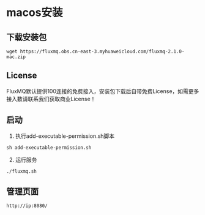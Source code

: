 # macos安装

## 下载安装包
```shell
wget https://fluxmq.obs.cn-east-3.myhuaweicloud.com/fluxmq-2.1.0-mac.zip
```
## License
FluxMQ默认提供100连接的免费接入，安装包下载后自带免费License，如需更多接入数请联系我们获取商业License！

## 启动
1. 执行add-executable-permission.sh脚本
```shell
sh add-executable-permission.sh
```
2. 运行服务

```shell
./fluxmq.sh
```

## 管理页面
```shell
http://ip:8080/
```